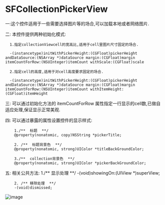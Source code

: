 # SFCollectionPickerView

一:这个控件适用于一些需要选择图片等的场合,可以加载本地或者网络图片.

二: 本控件提供两种初始化模式:

      1.指定collectionViewcell的宽高比,适用于cell里图片尺寸固定的场合.
      
      -(instancetype)initWithPickerHeight:(CGFloat)pickerHeight andDataSource:(NSArray *)dataSource margin:(CGFloat)margin itemCountForRow:(NSUInteger)itemCount withScale:(CGFloat)scale

      2.指定cell的高度,适用于对cell高度要求固定的场合.
      
      -(instancetype)initWithPickerHeight:(CGFloat)pickerHeight andDataSource:(NSArray *)dataSource margin:(CGFloat)margin itemCountForRow:(NSUInteger)itemCount withItemHeight:(CGFloat)itemHeight
      
      
三: 可以通过初始化方法的 itemCountForRow 属性指定一行显示的cell数,已做自适应处理,保证显示正常美观.

四: 可以通过暴露的属性设置控件的显示样式:
   
        1./**  标题  **/
        @property(nonatomic, copy)NSString *pickerTitle;
        
        2. /**  标题背景色  **/
        @property(nonatomic, strong)UIColor *titleBackGroundColor;
        
        3./**  collection背景色  **/
        @property(nonatomic, strong)UIColor *pickerBackGroundColor;
        
        
 五: 相关公共方法:
        1./**  显示处理  **/
        -(void)showingOn:(UIView *)superView;
        
        2. /** 移除处理  **/
        -(void)dismissed;
        
        
  ![image](https://github.com/cage1992/SFCollectionPickerView/collectionPickerView.gif)     

        
